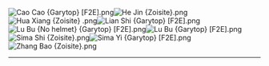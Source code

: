 ![Cao Cao {Garytop} [F2E].png](https://raw.githubusercontent.com/Klokinator/FE-Repo/main/Portrait%20Repository/Non-FE%20Properties/Dysnasty%20Warriors/Cao%20Cao%20%7BGarytop%7D%20%5BF2E%5D.png "Cao Cao {Garytop} [F2E].png")![He Jin {Zoisite}.png](https://raw.githubusercontent.com/Klokinator/FE-Repo/main/Portrait%20Repository/Non-FE%20Properties/Dysnasty%20Warriors/He%20Jin%20%7BZoisite%7D.png "He Jin {Zoisite}.png")![Hua Xiang {Zoisite} .png](https://raw.githubusercontent.com/Klokinator/FE-Repo/main/Portrait%20Repository/Non-FE%20Properties/Dysnasty%20Warriors/Hua%20Xiang%20%7BZoisite%7D%20.png "Hua Xiang {Zoisite} .png")![Lian Shi {Garytop} [F2E].png](https://raw.githubusercontent.com/Klokinator/FE-Repo/main/Portrait%20Repository/Non-FE%20Properties/Dysnasty%20Warriors/Lian%20Shi%20%7BGarytop%7D%20%5BF2E%5D.png "Lian Shi {Garytop} [F2E].png")![Lu Bu {No helmet} {Garytop} [F2E].png](https://raw.githubusercontent.com/Klokinator/FE-Repo/main/Portrait%20Repository/Non-FE%20Properties/Dysnasty%20Warriors/Lu%20Bu%20(No%20helmet)%20%7BGarytop%7D%20%5BF2E%5D.png "Lu Bu {No helmet} {Garytop} [F2E].png")![Lu Bu {Garytop} [F2E].png](https://raw.githubusercontent.com/Klokinator/FE-Repo/main/Portrait%20Repository/Non-FE%20Properties/Dysnasty%20Warriors/Lu%20Bu%20%7BGarytop%7D%20%5BF2E%5D.png "Lu Bu {Garytop} [F2E].png")![Sima Shi {Zoisite}.png](https://raw.githubusercontent.com/Klokinator/FE-Repo/main/Portrait%20Repository/Non-FE%20Properties/Dysnasty%20Warriors/Sima%20Shi%20%7BZoisite%7D.png "Sima Shi {Zoisite}.png")![Sima Yi  {Garytop} [F2E].png](https://raw.githubusercontent.com/Klokinator/FE-Repo/main/Portrait%20Repository/Non-FE%20Properties/Dysnasty%20Warriors/Sima%20Yi%20%20%7BGarytop%7D%20%5BF2E%5D.png "Sima Yi  {Garytop} [F2E].png")![Zhang Bao {Zoisite}.png](https://raw.githubusercontent.com/Klokinator/FE-Repo/main/Portrait%20Repository/Non-FE%20Properties/Dysnasty%20Warriors/Zhang%20Bao%20%7BZoisite%7D.png "Zhang Bao {Zoisite}.png")



----

